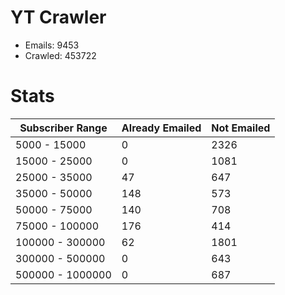 # YT Crawler
- Emails: 9453
- Crawled: 453722

# Stats
| Subscriber Range  | Already Emailed | Not Emailed |
|-------|-------|-------|
| 5000 - 15000 | 0 | 2326 |
| 15000 - 25000 | 0 | 1081 |
| 25000 - 35000 | 47 | 647 |
| 35000 - 50000 | 148 | 573 |
| 50000 - 75000 | 140 | 708 |
| 75000 - 100000 | 176 | 414 |
| 100000 - 300000 | 62 | 1801 |
| 300000 - 500000 | 0 | 643 |
| 500000 - 1000000 | 0 | 687 |
